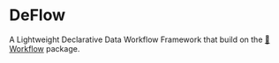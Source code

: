# DeFlow

A Lightweight Declarative Data Workflow Framework that build on the
[🏃Workflow](https://github.com/ddeutils/ddeutil-workflow) package.
